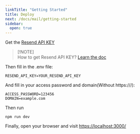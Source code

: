 ```yaml
---
linkTitle: "Getting Started"
title: Deploy
next: /docs/mail/getting-started
sidebar:
  open: true
---
```


Get the [Resend API KEY](https://resend.com)

> [!NOTE]\
> How to get Resend API KEY? 
> [Learn the doc](https://resend.com/docs/dashboard/api-keys/introduction)


Then fill in the .env file: 

```env
RESEND_API_KEY=YOUR_RESEND_API_KEY
```

And fill in your access password and domain(Without https:///):

```env
ACCESS_PASSWORD=123456
DOMAIN=example.com
```

Then run 

```
npm run dev
```

Finally, open your browser and visit [https://localhost:3000/](https://localhost:3000/)
